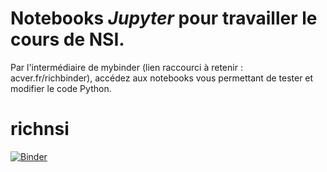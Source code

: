 # Notebooks *Jupyter* pour travailler le cours de NSI.

Par l'intermédiaire de mybinder (lien raccourci à retenir : acver.fr/richbinder), accédez aux notebooks vous permettant de tester et modifier le code Python.

# richnsi
[![Binder](https://mybinder.org/badge_logo.svg)](https://mybinder.org/v2/gh/richnsi/richnsi/master)

